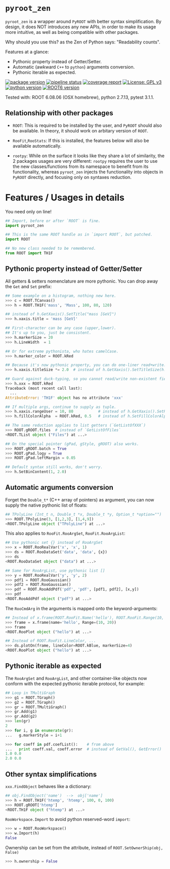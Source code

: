 `pyroot_zen`
============

`pyroot_zen` is a wrapper around `PyROOT` with better syntax simplification.
By design, it does NOT introduces any new APIs, in order to make its usage more
intuitive, as well as being compatible with other packages.

Why should you use this? as the Zen of Python says: "Readability counts".

Features at a glance:

- Pythonic property instead of Getter/Setter.
- Automatic (awkward `C++` to `python`) arguments conversion.
- Pythonic iterable as expected.

[![package version](https://img.shields.io/pypi/v/pyroot-zen.svg)](https://pypi.python.org/pypi/pyroot-zen)
[![pipeline status](https://gitlab.com/ckhurewa/pyroot-zen/badges/master/pipeline.svg)](https://gitlab.com/ckhurewa/pyroot-zen/commits/master)
[![coverage report](https://gitlab.com/ckhurewa/pyroot-zen/badges/master/coverage.svg)](https://ckhurewa.gitlab.io/pyroot-zen)
[![License: GPL v3](https://img.shields.io/badge/License-GPL%20v3-blue.svg)](https://www.gnu.org/licenses/gpl-3.0)
[![python version](https://img.shields.io/pypi/pyversions/pyroot-zen.svg)]()
[![ROOT6 version](https://img.shields.io/github/tag/root-project/root.svg)](https://hub.docker.com/r/rootproject/root-ubuntu16)

Tested with: ROOT 6.08.06 (OSX homebrew), python 2.7.13, pytest 3.1.1.


Relationship with other packages
--------------------------------

- `ROOT`: This is required to be installed by the user, and `PyROOT` should also be available. In theory, it should work on arbitary version of `ROOT`.

- `RooFit`,`RooStats`: If this is installed, the features below will also be available automatically.

- `rootpy`: While on the surface it looks like they share a lot of similarity, the 2 packages usages are very different: `rootpy` requires the user to use the new classes/functions from its namespace to benefit from its functionality, whereas `pyroot_zen` injects the functionality into objects in `PyROOT` directly, and focusing only on syntaxes reduction.


Features / Usages in details
============================

You need only on line!

```python
## Import, before or after `ROOT` is fine.
import pyroot_zen

## This is the same ROOT handle as in `import ROOT`, but patched.
import ROOT

## No new class needed to be remembered.
from ROOT import TH1F
```

Pythonic property instead of Getter/Setter
------------------------------------------

All getters & setters nomenclature are more pythonic.
You can drop away the `Get` and `Set` prefix:

```python
## Some example on a histogram, nothing new here.
>>> c = ROOT.TCanvas()
>>> h = ROOT.TH1F('mass', 'Mass', 100, 80, 120)

## instead of h.GetXaxis().SetTitle("mass [GeV]")
>>> h.xaxis.title = 'mass [GeV]'

## First-character can be any case (upper,lower).
## It's up to you, just be consistent.
>>> h.markerSize = 20
>>> h.LineWidth  = 1

## Or for extreme pythonista, who hates camelCase.
>>> h.marker_color = ROOT.kRed

## Because it's now pythonic property, you can do one-liner read+write.
>>> h.xaxis.titleSize *= 2.0  # instead of h.GetXaxis().SetTitleSize(h.GetXaxis().GetTitleSize()*2.0)

## Guard against duck-typing, so you cannot read/write non-existent field.
>>> h.xxx = ROOT.kRed
Traceback (most recent call last):
  ...
AttributeError: 'TH1F' object has no attribute 'xxx'

## If multiple args, continue to supply as tuple.
>>> h.xaxis.rangeUser = 10, 80           # instead of h.GetXaxis().SetRangeUser(10, 80)
>>> h.fillColorAlpha  = ROOT.kRed, 0.5   # instead of h.SetFillColorAlpha(ROOT.kRed, 0.5)

## The same reduction applies to list getters (`GetListOfXXX`)
>>> ROOT.gROOT.files  # instead of `GetListOfFiles`
<ROOT.TList object ("Files") at ...>

## On the special pointer (gPad, gStyle, gROOT) also works.
>>> ROOT.gROOT.batch = True
>>> ROOT.gPad.logy = True
>>> ROOT.gPad.leftMargin = 0.05

## Default syntax still works, don't worry.
>>> h.SetBinContent(1, 2.0)

```


Automatic arguments conversion
------------------------------

Forget the `Double_t*` (C++ array of pointers) as argument, you can now supply
the native pythonic list of floats:

```python
## TPolyLine (Int_t n, Double_t *x, Double_t *y, Option_t *option="")
>>> ROOT.TPolyLine(3, [1,2,3], [1,4,9])
<ROOT.TPolyLine object ("TPolyLine") at ...>

```

This also applies to `RooFit.RooArgSet`, `RooFit.RooArgList`:

```python
## Use pythonic set {} instead of RooArgSet
>>> x = ROOT.RooRealVar('x', 'x', 1)
>>> ds = ROOT.RooDataSet('data', 'data', {x})
>>> ds
<ROOT.RooDataSet object ("data") at ...>

## Same for RooArgList, use pythonic list []
>>> y = ROOT.RooRealVar('y', 'y', 2)
>>> pdf1 = ROOT.RooGaussian()
>>> pdf2 = ROOT.RooGaussian()
>>> pdf = ROOT.RooAddPdf('pdf', 'pdf', [pdf1, pdf2], [x,y])
>>> pdf
<ROOT.RooAddPdf object ("pdf") at ...>

```

The `RooCmdArg` in the arguments is mapped onto the keyword-arguments:

```python
## Instead of x.frame(ROOT.RooFit.Name('hello'), ROOT.RooFit.Range(10, 20))
>>> frame = x.frame(name='hello', Range=(10, 20))
>>> frame
<ROOT.RooPlot object ("hello") at ...>

## Instead of ROOT.RooFit.LineColor, ...
>>> ds.plotOn(frame, lineColor=ROOT.kBlue, markerSize=4)
<ROOT.RooPlot object ("hello") at ...>

```


Pythonic iterable as expected
-----------------------------

The `RooArgSet` and `RooArgList`, and other container-like objects
now conform with the expected pythonic iterable protocol, for example:


```python
## Loop in TMultiGraph
>>> g1 = ROOT.TGraph()
>>> g2 = ROOT.TGraph()
>>> gr = ROOT.TMultiGraph()
>>> gr.Add(g1)
>>> gr.Add(g2)
>>> len(gr)
2
>>> for i, g in enumerate(gr):
...   g.markerStyle = i+1

```

```python
>>> for coeff in pdf.coefList():    # from above
...   print coeff.val, coeff.error  # instead of GetVal(), GetError()
1.0 0.0
2.0 0.0

```


Other syntax simplifications
----------------------------

`xxx.FindObject` behaves like a dictionary:

```python
## obj.FindObject('name')  -->  obj['name']
>>> h = ROOT.TH1F('htemp', 'htemp', 100, 0, 100)
>>> ROOT.gROOT['htemp']
<ROOT.TH1F object ("htemp") at ...>

```

`RooWorkspace.Import` to avoid python reserved-word `import`:

```python
>>> w = ROOT.RooWorkspace()
>>> w.Import(h)
False

```

Ownership can be set from the attribute, instead of `ROOT.SetOwnerShip(obj, False)`

```python
>>> h.ownership = False

```